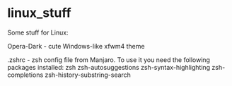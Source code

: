 # linux_stuff
Some stuff for Linux:

Opera-Dark - cute Windows-like xfwm4 theme

.zshrc - zsh config file from Manjaro. To use it you need the following packages installed: zsh zsh-autosuggestions zsh-syntax-highlighting zsh-completions zsh-history-substring-search
